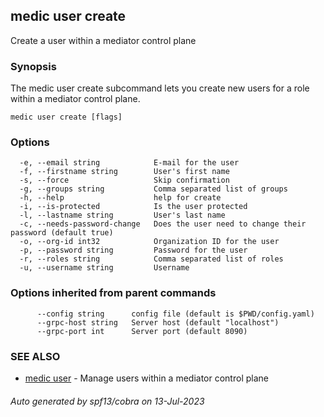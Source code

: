 ## medic user create

Create a user within a mediator control plane

### Synopsis

The medic user create subcommand lets you create new users for a role
within a mediator control plane.

```
medic user create [flags]
```

### Options

```
  -e, --email string            E-mail for the user
  -f, --firstname string        User's first name
  -s, --force                   Skip confirmation
  -g, --groups string           Comma separated list of groups
  -h, --help                    help for create
  -i, --is-protected            Is the user protected
  -l, --lastname string         User's last name
  -c, --needs-password-change   Does the user need to change their password (default true)
  -o, --org-id int32            Organization ID for the user
  -p, --password string         Password for the user
  -r, --roles string            Comma separated list of roles
  -u, --username string         Username
```

### Options inherited from parent commands

```
      --config string      config file (default is $PWD/config.yaml)
      --grpc-host string   Server host (default "localhost")
      --grpc-port int      Server port (default 8090)
```

### SEE ALSO

* [medic user](medic_user.md)	 - Manage users within a mediator control plane

###### Auto generated by spf13/cobra on 13-Jul-2023
